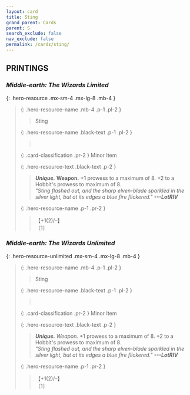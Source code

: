 ```yaml
---
layout: card
title: Sting
grand_parent: Cards
parent: S
search_exclude: false
nav_exclude: false
permalink: /cards/sting/
---
```


## PRINTINGS


### _Middle-earth: The Wizards Limited_

{: .hero-resource .mx-sm-4 .mx-lg-8 .mb-4 }
> {: .hero-resource-name .mb-4 .p-1 .pl-2 }
> > <div class="card-mp"></div>
> > <div class="card-name">Sting</div>
>
> {: .hero-resource-name .black-text .p-1 .pl-2 }
> > &nbsp;
>
> {: .card-classification .pr-2 }
> Minor Item
>
> {: .hero-resource-text .black-text .p-2 }
> > _**Unique.**_ __Weapon.__ +1 prowess to a maximum of 8. +2 to a Hobbit's prowess to maximum of 8. <br>_"Sting flashed out, and the sharp elven-blade sparkled in the silver light, but at its edges a blue fire flickered."_ ***---LotRIV*** 
> 
> {: .hero-resource-name .p-1 .pr-2 }
> > <div class="card-shield">【+1(2)/&ndash;】</div>
> > <div class="card-corruption">〔1〕</div>

### _Middle-earth: The Wizards Unlimited_

{: .hero-resource-unlimited .mx-sm-4 .mx-lg-8 .mb-4 }
> {: .hero-resource-name .mb-4 .p-1 .pl-2 }
> > <div class="card-mp"></div>
> > <div class="card-name">Sting</div>
>
> {: .hero-resource-name .black-text .p-1 .pl-2 }
> > &nbsp;
>
> {: .card-classification .pr-2 }
> Minor Item
>
> {: .hero-resource-text .black-text .p-2 }
> > _**Unique.**_ _Weapon._ +1 prowess to a maximum of 8. +2 to a Hobbit's prowess to maximum of 8. <br>_"Sting flashed out, and the sharp elven-blade sparkled in the silver light, but at its edges a blue fire flickered."_ ***---LotRIV*** 
> 
> {: .hero-resource-name .p-1 .pr-2 }
> > <div class="card-shield">【+1(2)/&ndash;】</div>
> > <div class="card-corruption">〔1〕</div>
